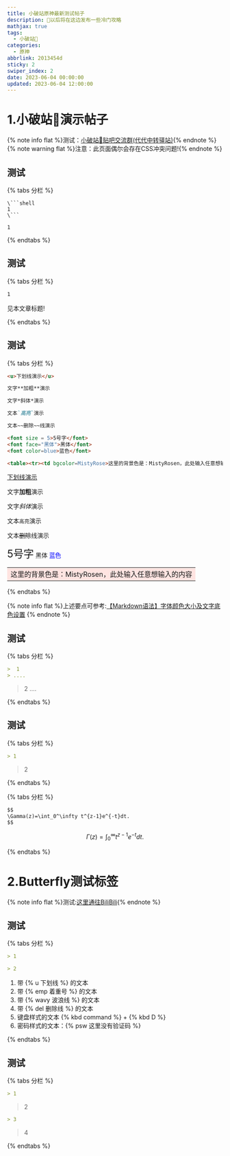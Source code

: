 ```yaml
---
title: 小破站原神最新测试帖子
description: 🥧以后将在这边发布一些冷门攻略
mathjax: true
tags:
  - 小破站🥝
categories:
  - 原神
abbrlink: 2013454d
sticky: 2
swiper_index: 2
date: 2023-06-04 00:00:00
updated: 2023-06-04 12:00:00
---
```


# 1.小破站🥝演示帖子
{% note info flat %}测试：[小破站🥝贴吧交流群(代代中转驿站)](http://qm.qq.com/cgi-bin/qm/qr?_wv=1027&k=DH-Gn-QhSInAKWdPB3CgMTg5sNY0U6xE&authKey=ZDxLtFIjdOM7EMMVW7oIKbReAo%2B4xDd2NZXuz06dRQ7NWE6hwT9j0R1lxfPL50We&noverify=0&group_code=251862926){% endnote %}
{% note warning flat %}注意：此页面偶尔会存在CSS冲突问题!{% endnote %}


## 测试

{% tabs 分栏 %}

<!-- tab 1 -->
```shell
\```shell
1
\```
```
<!-- endtab -->

<!-- tab 1 -->
```shell
1
```
<!-- endtab -->

{% endtabs %}


## 测试
{% tabs 分栏 %}

<!-- tab 1 -->
```Markdown
1
```
<!-- endtab -->

<!-- tab 1 -->
见本文章标题!
<!-- endtab -->

{% endtabs %}

## 测试

{% tabs 分栏 %}

<!-- tab 1 -->
```Markdown
<u>下划线演示</u>

文字**加粗**演示

文字*斜体*演示

文本`高亮`演示

文本~~删除~~线演示

<font size = 5>5号字</font>
<font face="黑体">黑体</font>
<font color=blue>蓝色</font>

<table><tr><td bgcolor=MistyRose>这里的背景色是：MistyRosen，此处输入任意想输入的内容</td></tr></table>
```
<!-- endtab -->

<!-- tab 1 -->
<u>下划线演示</u>

文字**加粗**演示

文字*斜体*演示

文本`高亮`演示

文本~~删除~~线演示

<font size = 5>5号字</font>
<font face="黑体">黑体</font>
<font color=blue>蓝色</font>

<table><tr><td bgcolor=MistyRose>这里的背景色是：MistyRosen，此处输入任意想输入的内容</td></tr></table>
<!-- endtab -->

{% endtabs %}

{% note info flat %}上述要点可参考:[【Markdown语法】字体颜色大小及文字底色设置](https://blog.csdn.net/qq_43732429/article/details/108034518)
{% endnote %}


## 测试

{% tabs 分栏 %}

<!-- tab 1 -->
```Markdown
>  1
> ....
```
<!-- endtab -->

<!-- tab 2 -->
>  2
> ....
<!-- endtab -->

{% endtabs %}



## 测试
{% tabs 分栏 %}

<!-- tab 1 -->
```Markdown
> 1
```
<!-- endtab -->

<!-- tab 2 -->
> 2
<!-- endtab -->

{% endtabs %}






{% tabs 分栏 %}

<!-- tab 示例源码 -->
```Markdown
$$
\Gamma(z)=\int_0^\infty t^{z-1}e^{-t}dt.
$$
```
<!-- endtab -->

<!-- tab 渲染演示 -->
$$
\Gamma(z)=\int_0^\infty t^{z-1}e^{-t}dt.
$$
<!-- endtab -->

{% endtabs %}



# 2.Butterfly测试标签
{% note info flat %}测试:[这里通往BiliBili](https://www.bilibili.com/){% endnote %}

## 测试

{% tabs 分栏 %}
<!-- tab 1 -->
```Markdown
> 1
```
<!-- endtab -->
<!-- tab 2 -->
```Markdown
> 2
```
<!-- endtab -->

<!-- tab 2 -->
1. 带 {% u 下划线 %} 的文本
2. 带 {% emp 着重号 %} 的文本
3. 带 {% wavy 波浪线 %} 的文本
4. 带 {% del 删除线 %} 的文本
5. 键盘样式的文本 {% kbd command %} + {% kbd D %}
6. 密码样式的文本：{% psw 这里没有验证码 %}
<!-- endtab -->

{% endtabs %}




## 测试

{% tabs 分栏 %}


<!-- tab 1 -->
```Markdown
> 1
```
<!-- endtab -->

<!-- tab 2 -->

> 2
<!-- endtab -->

<!-- tab 3 -->
```Markdown
> 3
```
<!-- endtab -->

<!-- tab 4 -->
> 4
<!-- endtab -->

{% endtabs %}

